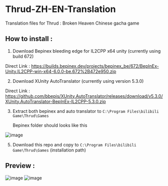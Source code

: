 # Thrud-ZH-EN-Translation
Translation files for Thrud : Broken Heaven Chinese gacha game

## How to install : 
1. Download Bepinex bleeding edge for IL2CPP x64 unity (currently using build 672)
 
 Direct Link : https://builds.bepinex.dev/projects/bepinex_be/672/BepInEx-Unity.IL2CPP-win-x64-6.0.0-be.672%2B472e950.zip

2. Download XUnity AutoTranslator (currently using version 5.3.0)

Direct Link : https://github.com/bbepis/XUnity.AutoTranslator/releases/download/v5.3.0/XUnity.AutoTranslator-BepInEx-IL2CPP-5.3.0.zip

3. Extract both bepinex and auto translator to `C:\Program Files\bilibili Game\Thrud\Games`

   Bepinex folder should looks like this
   
![image](https://github.com/Aceship/Thrud-ZH-EN-Translation/assets/5337323/86296010-a61b-48f2-82e2-da4d9cf7bcc4)

5. Download this repo and copy to `C:\Program Files\bilibili Game\Thrud\Games` (installation path)

## Preview : 
![image](https://github.com/Aceship/Thrud-ZH-EN-Translation/assets/5337323/4b9e3e17-3f96-481a-9b9c-3a7986f7a57a)
![image](https://github.com/Aceship/Thrud-ZH-EN-Translation/assets/5337323/92f989cd-8d7a-4bf5-8d16-a9968392f65e)
